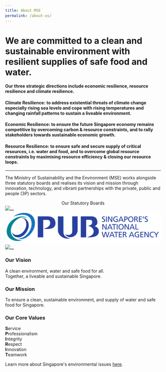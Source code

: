 ```yaml
---
title: About MSE
permalink: /about-us/
---
```


# **We are committed to a clean and sustainable environment with resilient supplies of safe food and water**.

<!-- Our key priorities are to ensure a sustainable, resource-efficient and climate-resilient Singapore.  -->
#### Our three strategic directions include economic resilience, resource resilience and climate resilience.

#### **Climate Resilience**: to address existential threats of climate change especially rising sea levels and cope with rising temperatures and changing rainfall patterns to sustain a liveable environment. 

#### **Economic Resilience**: to ensure the future Singapore economy remains competitive by overcoming carbon & resource constraints, and to rally stakeholders towards sustainable economic growth.

#### **Resource Resilience**: to ensure safe and secure supply of critical resources, i.e. water and food, and to overcome global resource constraints by maximising resource efficiency & closing our resource loops. 

-----

The Ministry of Sustainability and the Environment (MSE) works alongside three statutory boards and realises its vision and mission through innovation, technology, and vibrant partnerships with the private, public and people (3P) sectors.

<center>Our Statutory Boards</center>
<div class="logos-row">
  <div class="grid-column">
    <a href="https://www.nea.gov.sg/"><img src="https://www.openinnovationnetwork.sg/images/network/NEA%20Logo.jpg" alt="..."></a>
  </div>
  <div class="grid-column">
    <a href="https://www.pub.gov.sg//"><img src="/images/pub-logo.png" alt="..."></a>
  </div>
  <div class="grid-column">
    <a href="https://www.sfa.gov.sg/"><img src="https://www.sfa.gov.sg/images/default-source/food-for-thought/sfa-logo357b8e7e76af46cca45da61a2dde4a7e.tmb-600_315.png" alt="..."></a>
  </div>
</div>

### Our Vision

A clean environment, water and safe food for all.  
Together, a liveable and sustainable Singapore.

### Our Mission

To ensure a clean, sustainable environment, and supply of water and safe food for Singapore.

### Our Core Values

**S**ervice  
**P**rofessionalism  
**I**ntegrity  
**R**espect  
**I**nnovation  
**T**eamwork

<!-- 
Our priorities are to:
* Move Towards a Zero Waste Nation and Circular Economy
* Build a Smart, Resilient and Sustainable Water System
* Strengthen our Climate Change Resilience and Transition to a Low-Carbon Future
* Achieve Food Safety and Security Sustainably
* Build a Liveable and Endearing Home -->

 Learn more about Singapore's environmental issues [here](/policies/overview/ "Learn The Policies").

<br>
<br>

